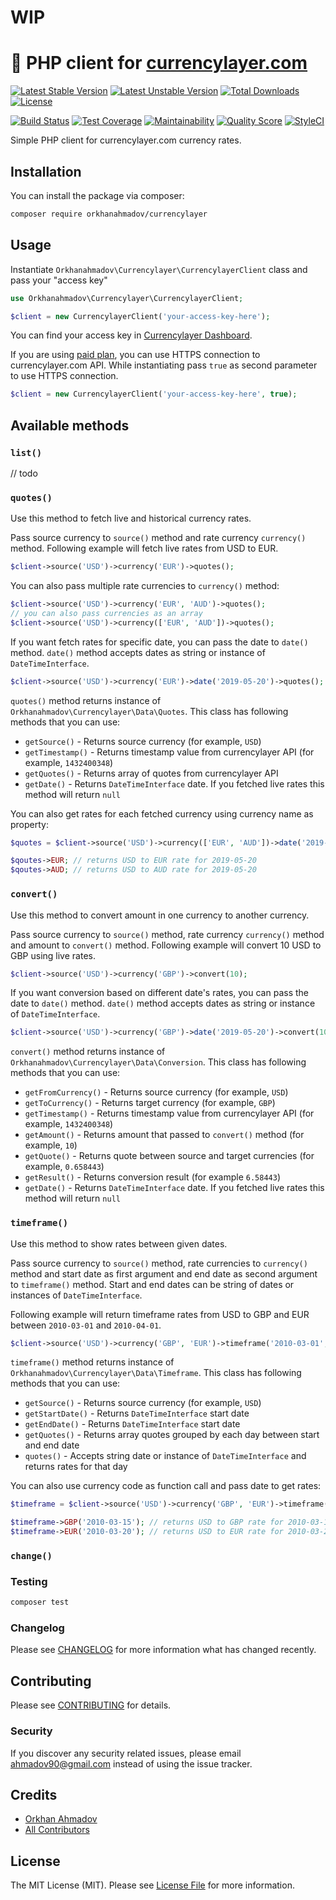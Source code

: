 # WIP

# :currency_exchange: PHP client for [currencylayer.com](https://currencylayer.com)

[![Latest Stable Version](https://poser.pugx.org/orkhanahmadov/currencylayer/v/stable)](https://packagist.org/packages/orkhanahmadov/currencylayer)
[![Latest Unstable Version](https://poser.pugx.org/orkhanahmadov/currencylayer/v/unstable)](https://packagist.org/packages/orkhanahmadov/currencylayer)
[![Total Downloads](https://img.shields.io/packagist/dt/orkhanahmadov/currencylayer)](https://packagist.org/packages/orkhanahmadov/currencylayer)
[![License](https://img.shields.io/github/license/orkhanahmadov/currencylayer.svg)](https://github.com/orkhanahmadov/currencylayer/blob/master/LICENSE.md)

[![Build Status](https://img.shields.io/travis/orkhanahmadov/currencylayer.svg)](https://travis-ci.org/orkhanahmadov/currencylayer)
[![Test Coverage](https://api.codeclimate.com/v1/badges/a914e880498f0baf6b70/test_coverage)](https://codeclimate.com/github/orkhanahmadov/currencylayer/test_coverage)
[![Maintainability](https://api.codeclimate.com/v1/badges/a914e880498f0baf6b70/maintainability)](https://codeclimate.com/github/orkhanahmadov/currencylayer/maintainability)
[![Quality Score](https://img.shields.io/scrutinizer/g/orkhanahmadov/currencylayer.svg)](https://scrutinizer-ci.com/g/orkhanahmadov/currencylayer)
[![StyleCI](https://github.styleci.io/repos/209733029/shield?branch=master)](https://github.styleci.io/repos/209733029)

Simple PHP client for currencylayer.com currency rates.

## Installation

You can install the package via composer:

```bash
composer require orkhanahmadov/currencylayer
```

## Usage

Instantiate `Orkhanahmadov\Currencylayer\CurrencylayerClient` class and pass your "access key"

```php
use Orkhanahmadov\Currencylayer\CurrencylayerClient;

$client = new CurrencylayerClient('your-access-key-here');
```

You can find your access key in [Currencylayer Dashboard](https://currencylayer.com/dashboard).

If you are using [paid plan](https://currencylayer.com/product), you can use HTTPS connection to currencylayer.com API.
While instantiating pass `true` as second parameter to use HTTPS connection.

```php
$client = new CurrencylayerClient('your-access-key-here', true);
```

## Available methods

### `list()`
// todo

### `quotes()`

Use this method to fetch live and historical currency rates.

Pass source currency to `source()` method and rate currency `currency()` method.
Following example will fetch live rates from USD to EUR.

```php
$client->source('USD')->currency('EUR')->quotes();
```

You can also pass multiple rate currencies to `currency()` method:

```php
$client->source('USD')->currency('EUR', 'AUD')->quotes();
// you can also pass currencies as an array
$client->source('USD')->currency(['EUR', 'AUD'])->quotes();
```

If you want fetch rates for specific date, you can pass the date to `date()` method.
`date()` method accepts dates as string or instance of `DateTimeInterface`.

```php
$client->source('USD')->currency('EUR')->date('2019-05-20')->quotes();
```

`quotes()` method returns instance of `Orkhanahmadov\Currencylayer\Data\Quotes`.
This class has following methods that you can use:

* `getSource()` - Returns source currency (for example, `USD`)
* `getTimestamp()` - Returns timestamp value from currencylayer API (for example, `1432400348`)
* `getQuotes()` - Returns array of quotes from currencylayer API
* `getDate()` - Returns `DateTimeInterface` date. If you fetched live rates this method will return `null`

You can also get rates for each fetched currency using currency name as property:

```php
$quotes = $client->source('USD')->currency(['EUR', 'AUD'])->date('2019-05-20')->quotes();

$qoutes->EUR; // returns USD to EUR rate for 2019-05-20
$qoutes->AUD; // returns USD to AUD rate for 2019-05-20
```

### `convert()`

Use this method to convert amount in one currency to another currency.

Pass source currency to `source()` method, rate currency `currency()` method and amount to `convert()` method.
Following example will convert 10 USD to GBP using live rates.

```php
$client->source('USD')->currency('GBP')->convert(10);
```

If you want conversion based on different date's rates, you can pass the date to `date()` method.
`date()` method accepts dates as string or instance of `DateTimeInterface`.

```php
$client->source('USD')->currency('GBP')->date('2019-05-20')->convert(10);
```

`convert()` method returns instance of `Orkhanahmadov\Currencylayer\Data\Conversion`.
This class has following methods that you can use:

* `getFromCurrency()` - Returns source currency (for example, `USD`)
* `getToCurrency()` - Returns target currency (for example, `GBP`)
* `getTimestamp()` - Returns timestamp value from currencylayer API (for example, `1432400348`)
* `getAmount()` - Returns amount that passed to `convert()` method (for example, `10`)
* `getQuote()` - Returns quote between source and target currencies (for example, `0.658443`)
* `getResult()` - Returns conversion result (for example `6.58443`)
* `getDate()` - Returns `DateTimeInterface` date. If you fetched live rates this method will return `null`

### `timeframe()`

Use this method to show rates between given dates.

Pass source currency to `source()` method, rate currencies to `currency()` method and 
start date as first argument and end date as second argument to `timeframe()` method.
Start and end dates can be string of dates or instances of `DateTimeInterface`.

Following example will return timeframe rates from USD to GBP and EUR between `2010-03-01` and `2010-04-01`.

```php
$client->source('USD')->currency('GBP', 'EUR')->timeframe('2010-03-01', '2010-04-01');
```

`timeframe()` method returns instance of `Orkhanahmadov\Currencylayer\Data\Timeframe`.
This class has following methods that you can use:

* `getSource()` - Returns source currency (for example, `USD`)
* `getStartDate()` - Returns `DateTimeInterface` start date
* `getEndDate()` - Returns `DateTimeInterface` start date
* `getQuotes()` - Returns array quotes grouped by each day between start and end date
* `quotes()` - Accepts string date or instance of `DateTimeInterface` and returns rates for that day

You can also use currency code as function call and pass date to get rates:

```php
$timeframe = $client->source('USD')->currency('GBP', 'EUR')->timeframe('2010-03-01', '2010-04-01');

$timeframe->GBP('2010-03-15'); // returns USD to GBP rate for 2010-03-15
$timeframe->EUR('2010-03-20'); // returns USD to EUR rate for 2010-03-20
```

### `change()`





### Testing

``` bash
composer test
```

### Changelog

Please see [CHANGELOG](CHANGELOG.md) for more information what has changed recently.

## Contributing

Please see [CONTRIBUTING](CONTRIBUTING.md) for details.

### Security

If you discover any security related issues, please email ahmadov90@gmail.com instead of using the issue tracker.

## Credits

- [Orkhan Ahmadov](https://github.com/orkhanahmadov)
- [All Contributors](../../contributors)

## License

The MIT License (MIT). Please see [License File](LICENSE.md) for more information.
